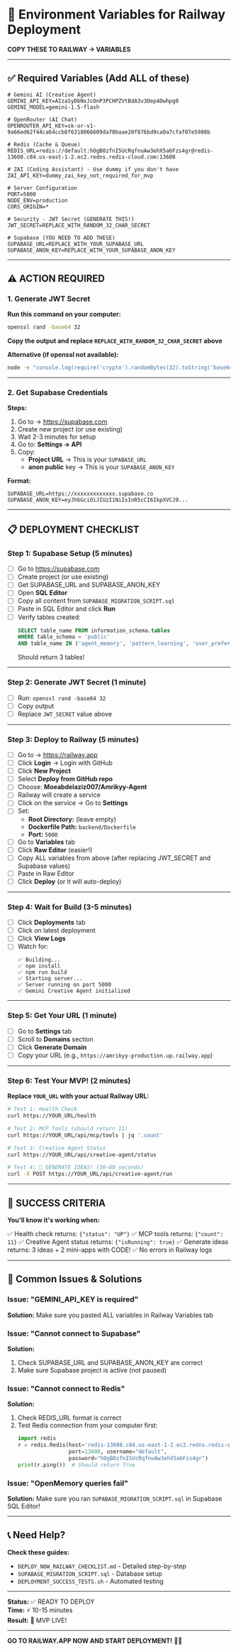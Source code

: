 # 🔑 Environment Variables for Railway Deployment

**COPY THESE TO RAILWAY → VARIABLES**

---

## ✅ Required Variables (Add ALL of these)

```env
# Gemini AI (Creative Agent)
GEMINI_API_KEY=AIzaSyDbNxJcOnP3PCHPZVtBdA3v3Oep4Owhpg0
GEMINI_MODEL=gemini-1.5-flash

# OpenRouter (AI Chat)
OPENROUTER_API_KEY=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

# Redis (Cache & Queue)
REDIS_URL=redis://default:hOgB8zfnI5UcRqfnuAw3ehX5a6Fzs4gr@redis-13608.c84.us-east-1-2.ec2.redns.redis-cloud.com:13608

# ZAI (Coding Assistant) - Use dummy if you don't have
ZAI_API_KEY=dummy_zai_key_not_required_for_mvp

# Server Configuration
PORT=5000
NODE_ENV=production
CORS_ORIGIN=*

# Security - JWT Secret (GENERATE THIS!)
JWT_SECRET=REPLACE_WITH_RANDOM_32_CHAR_SECRET

# Supabase (YOU NEED TO ADD THESE)
SUPABASE_URL=REPLACE_WITH_YOUR_SUPABASE_URL
SUPABASE_ANON_KEY=REPLACE_WITH_YOUR_SUPABASE_ANON_KEY
```

---

## ⚠️ ACTION REQUIRED

### 1. Generate JWT Secret

**Run this command on your computer:**
```bash
openssl rand -base64 32
```

**Copy the output and replace `REPLACE_WITH_RANDOM_32_CHAR_SECRET` above**

**Alternative (if openssl not available):**
```bash
node -e "console.log(require('crypto').randomBytes(32).toString('base64'))"
```

---

### 2. Get Supabase Credentials

**Steps:**
1. Go to → https://supabase.com
2. Create new project (or use existing)
3. Wait 2-3 minutes for setup
4. Go to: **Settings → API**
5. Copy:
   - **Project URL** → This is your `SUPABASE_URL`
   - **anon public** key → This is your `SUPABASE_ANON_KEY`

**Format:**
```env
SUPABASE_URL=https://xxxxxxxxxxxxx.supabase.co
SUPABASE_ANON_KEY=eyJhbGciOiJIUzI1NiIsInR5cCI6IkpXVCJ9...
```

---

## 📋 DEPLOYMENT CHECKLIST

### Step 1: Supabase Setup (5 minutes)

- [ ] Go to https://supabase.com
- [ ] Create project (or use existing)
- [ ] Get SUPABASE_URL and SUPABASE_ANON_KEY
- [ ] Open **SQL Editor**
- [ ] Copy all content from `SUPABASE_MIGRATION_SCRIPT.sql`
- [ ] Paste in SQL Editor and click **Run**
- [ ] Verify tables created:
  ```sql
  SELECT table_name FROM information_schema.tables 
  WHERE table_schema = 'public' 
  AND table_name IN ('agent_memory', 'pattern_learning', 'user_preferences');
  ```
  Should return 3 tables!

---

### Step 2: Generate JWT Secret (1 minute)

- [ ] Run: `openssl rand -base64 32`
- [ ] Copy output
- [ ] Replace `JWT_SECRET` value above

---

### Step 3: Deploy to Railway (5 minutes)

- [ ] Go to → https://railway.app
- [ ] Click **Login** → Login with GitHub
- [ ] Click **New Project**
- [ ] Select **Deploy from GitHub repo**
- [ ] Choose: **Moeabdelaziz007/Amrikyy-Agent**
- [ ] Railway will create a service
- [ ] Click on the service → Go to **Settings**
- [ ] Set:
  - **Root Directory:** (leave empty)
  - **Dockerfile Path:** `backend/Dockerfile`
  - **Port:** `5000`
- [ ] Go to **Variables** tab
- [ ] Click **Raw Editor** (easier!)
- [ ] Copy ALL variables from above (after replacing JWT_SECRET and Supabase values)
- [ ] Paste in Raw Editor
- [ ] Click **Deploy** (or it will auto-deploy)

---

### Step 4: Wait for Build (3-5 minutes)

- [ ] Click **Deployments** tab
- [ ] Click on latest deployment
- [ ] Click **View Logs**
- [ ] Watch for:
  ```
  ✅ Building...
  ✅ npm install
  ✅ npm run build
  ✅ Starting server...
  ✅ Server running on port 5000
  ✅ Gemini Creative Agent initialized
  ```

---

### Step 5: Get Your URL (1 minute)

- [ ] Go to **Settings** tab
- [ ] Scroll to **Domains** section
- [ ] Click **Generate Domain**
- [ ] Copy your URL (e.g., `https://amrikyy-production.up.railway.app`)

---

### Step 6: Test Your MVP! (2 minutes)

**Replace `YOUR_URL` with your actual Railway URL:**

```bash
# Test 1: Health Check
curl https://YOUR_URL/health

# Test 2: MCP Tools (should return 11)
curl https://YOUR_URL/api/mcp/tools | jq '.count'

# Test 3: Creative Agent Status
curl https://YOUR_URL/api/creative-agent/status

# Test 4: 🎨 GENERATE IDEAS! (30-60 seconds)
curl -X POST https://YOUR_URL/api/creative-agent/run
```

---

## 🎉 SUCCESS CRITERIA

**You'll know it's working when:**

✅ Health check returns: `{"status": "UP"}`
✅ MCP tools returns: `{"count": 11}`
✅ Creative Agent status returns: `{"isRunning": true}`
✅ Generate ideas returns: 3 ideas + 2 mini-apps with CODE!
✅ No errors in Railway logs

---

## 🚨 Common Issues & Solutions

### Issue: "GEMINI_API_KEY is required"
**Solution:** Make sure you pasted ALL variables in Railway Variables tab

### Issue: "Cannot connect to Supabase"
**Solution:** 
1. Check SUPABASE_URL and SUPABASE_ANON_KEY are correct
2. Make sure Supabase project is active (not paused)

### Issue: "Cannot connect to Redis"
**Solution:** 
1. Check REDIS_URL format is correct
2. Test Redis connection from your computer first:
   ```python
   import redis
   r = redis.Redis(host='redis-13608.c84.us-east-1-2.ec2.redns.redis-cloud.com', 
                   port=13608, username="default", 
                   password="hOgB8zfnI5UcRqfnuAw3ehX5a6Fzs4gr")
   print(r.ping())  # Should return True
   ```

### Issue: "OpenMemory queries fail"
**Solution:** Make sure you ran `SUPABASE_MIGRATION_SCRIPT.sql` in Supabase SQL Editor!

---

## 📞 Need Help?

**Check these guides:**
- `DEPLOY_NOW_RAILWAY_CHECKLIST.md` - Detailed step-by-step
- `SUPABASE_MIGRATION_SCRIPT.sql` - Database setup
- `DEPLOYMENT_SUCCESS_TESTS.sh` - Automated testing

---

**Status:** ✅ READY TO DEPLOY  
**Time:** ⚡ 10-15 minutes  
**Result:** 🚀 MVP LIVE!

---

**GO TO RAILWAY.APP NOW AND START DEPLOYMENT!** 🚀🔥
